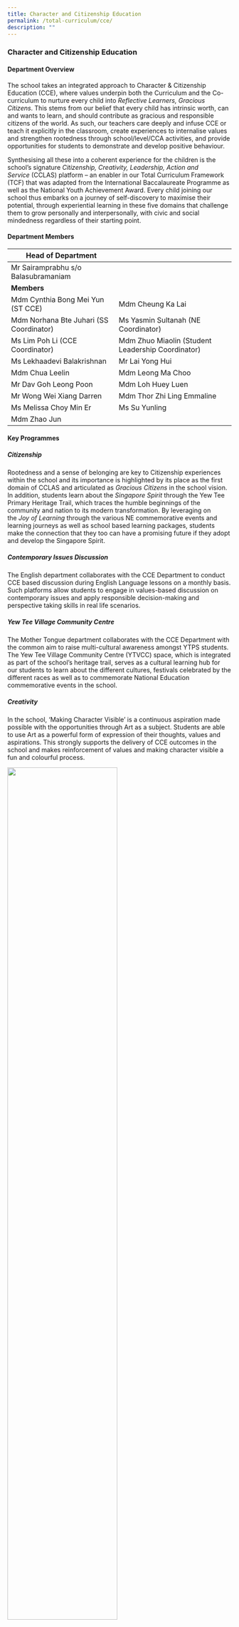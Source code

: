 ```yaml
---
title: Character and Citizenship Education
permalink: /total-curriculum/cce/
description: ""
---
```

### Character and Citizenship Education

#### Department Overview

The school takes an integrated approach to Character &amp; Citizenship Education (CCE), where values underpin both the Curriculum and the Co-curriculum to nurture every child into&nbsp;_Reflective Learners, Gracious Citizens_. This stems from our belief that every child has intrinsic worth, can and wants to learn, and should contribute as gracious and responsible citizens of the world. As such, our teachers care deeply and infuse CCE or teach it explicitly in the classroom, create experiences to internalise values and strengthen rootedness through school/level/CCA activities, and provide opportunities for students to demonstrate and develop positive behaviour.

Synthesising all these into a coherent experience for the children is the school’s signature&nbsp;_Citizenship, Creativity, Leadership, Action and Service_&nbsp;(CCLAS) platform – an enabler in our Total Curriculum Framework (TCF) that was adapted from the International Baccalaureate Programme as well as the National Youth Achievement Award. Every child joining our school thus embarks on a journey of self-discovery to maximise their potential, through experiential learning in these five domains that challenge them to grow personally and interpersonally, with civic and social mindedness regardless of their starting point.

#### Department Members

| **Head of Department**  | | 
| --------| -------- | 
| Mr Sairamprabhu s/o Balasubramaniam|
| **Members** |
| Mdm Cynthia Bong Mei Yun (ST CCE)| Mdm Cheung Ka Lai    |
|Mdm Norhana Bte Juhari (SS Coordinator)| Ms Yasmin Sultanah (NE Coordinator)  |
| Ms Lim Poh Li (CCE Coordinator)| Mdm Zhuo Miaolin (Student Leadership Coordinator)|
| Ms Lekhaadevi Balakrishnan    | Mr Lai Yong Hui   |
| Mdm Chua Leelin     | Mdm Leong Ma Choo   |
|Mr Dav Goh Leong Poon|Mdm Loh Huey Luen|
|Mr Wong Wei Xiang Darren|Mdm Thor Zhi Ling Emmaline|
|Ms Melissa Choy Min Er|Ms Su Yunling|
|Mdm Zhao Jun||


#### Key Programmes

##### Citizenship

Rootedness and a sense of belonging are key to Citizenship experiences within the school and its importance is highlighted by its place as the first domain of CCLAS and articulated as&nbsp;_Gracious Citizens_&nbsp;in the school vision. In addition, students learn about the&nbsp;_Singapore Spirit_&nbsp;through the Yew Tee Primary Heritage Trail, which traces the humble beginnings of the community and nation to its modern transformation. By leveraging on the&nbsp;_Joy of Learning_&nbsp;through the various NE commemorative events and learning journeys as well as school based learning packages, students make the connection that they too can have a promising future if they adopt and develop the Singapore Spirit.

##### Contemporary Issues Discussion
The English department collaborates with the CCE Department to conduct CCE based discussion during English Language lessons on a monthly basis. Such platforms allow students to engage in values-based discussion on contemporary issues and apply responsible decision-making and perspective taking skills in real life scenarios.

##### Yew Tee Village Community Centre
The Mother Tongue department collaborates with the CCE Department with the common aim to raise multi-cultural awareness amongst YTPS students. The Yew Tee Village Community Centre (YTVCC) space, which is integrated as part of the school’s heritage trail, serves as a cultural learning hub for our students to learn about the different cultures, festivals celebrated by the different races as well as to commemorate National Education commemorative events in the school.

##### Creativity
In the school, ‘Making Character Visible’ is a continuous aspiration made possible with the opportunities through Art as a subject. Students are able to use Art as a powerful form of expression of their thoughts, values and aspirations. This strongly supports the delivery of CCE outcomes in the school and makes reinforcement of values and making character visible a fun and colourful process.

<img style="width:70%" src="/images/community%20centre.gif">

##### Leave A Legacy

<img style="width:70%" src="/images/leave%20a%20legacy.gif">

##### Peace Poster Competition

<img style="width:60%" src="/images/peace%20poster.gif">

##### Stara Values Art Competition

<img style="width:60%" src="/images/star%20student.gif">

##### Art Lessons

<img style="width:50%" src="/images/art%20lesson.gif">


##### CCE Bytes

<img style="width:60%" src="/images/cce%20byte.gif">

##### NE Commemorative Events (TD/IFD/RHD/ND)

<img style="width:65%" src="/images/NE%20events.jpg">

##### Cohort Learning Journeys

<img style="width:70%" src="/images/NE%20learning%20journey.gif">

##### Leadership

The school believes that every student can become a leader and takes an evidence-based, values-driven approach to leadership development that is adapted from&nbsp;_The Five Practices of Exemplary Leadership_&nbsp;by Kouzes and Posner. Referred to as The YTPS Student Leadership model, it guides the provision of training, opportunities, knowledge and skills development of students so that they can lead themselves, try to lead others and aspire to lead the school.

##### YTPS Student Leadership Model &amp; Structure

<img style="width:85%" src="/images/YTPS%20Student%20Leadership%20Model.png">

<img style="width:85%" src="/images/YTPS%20Student%20Leadership%20Structure.png">

##### Student Leaders’ Investiture

<img style="width:65%" src="/images/student%20leader%20investiture.gif">

##### Student Leaders’ Assemblee

<img style="width:65%" src="/images/student%20leader%20assemblee.gif">

##### Student Leaders’ Termly Training Sessions / Student Led Projects

<img style="width:60%" src="/images/student%20leader%20training%20session.gif">

##### Service

Values-in-Action within the school is progressive in nature, and starts with student awareness of service opportunities at home, then school and followed by community needs. It is also focused on two core domains, best encapsulated using the school value of Care as an acronym –&nbsp;**C**aring for The&nbsp;**A**ged &amp;&nbsp;**R**especting the&nbsp;**E**nvironment, to address the future challenges of sustainable development and an aging population. This approach is also grounded in authentic learning experiences by its integration with project work as part of the Applied Learning Programme; with its outcomes serving as platforms for the learning and demonstration of values.

##### Environment Week

<img style="width:65%" src="/images/environment%20week.gif">

##### Daily Classroom Cleaning / Recycling Practices / Use Your Hands Campaign

<img style="width:60%" src="/images/classroom%20cleaning.gif">

##### CCE MT
(Friend Of Singa / Sharity – Kindsville Magazine Activities / P1&amp;P2 CCE-VIA Care For Home Activity)

<img style="width:60%" src="/images/cce%20mt.gif">

##### YTPS&nbsp;Little Big Community Outreach Project
<iframe allowfullscreen="true" height="450" width="650" frameborder="0" src="https://docs.google.com/presentation/d/e/2PACX-1vTkquanQ3WpCs27cJllsunR3JxvM3Kosd8im_9ncht8JIJij1icCU7F2dzob11IaHTromZ6syO82N6-/embed?start=false&amp;loop=false&amp;delayms=3000"></iframe>